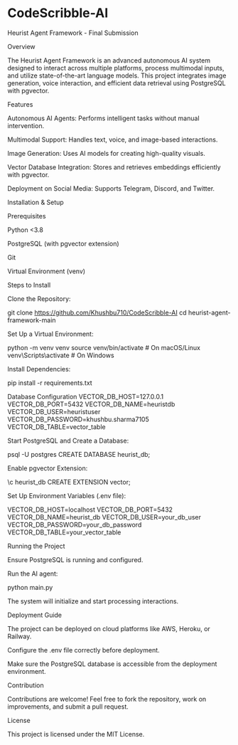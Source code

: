 # CodeScribble-AI

Heurist Agent Framework - Final Submission

Overview

The Heurist Agent Framework is an advanced autonomous AI system designed to interact across multiple platforms, process multimodal inputs, and utilize state-of-the-art language models. This project integrates image generation, voice interaction, and efficient data retrieval using PostgreSQL with pgvector.

Features

Autonomous AI Agents: Performs intelligent tasks without manual intervention.

Multimodal Support: Handles text, voice, and image-based interactions.

Image Generation: Uses AI models for creating high-quality visuals.

Vector Database Integration: Stores and retrieves embeddings efficiently with pgvector.

Deployment on Social Media: Supports Telegram, Discord, and Twitter.

Installation & Setup

Prerequisites

Python <3.8

PostgreSQL (with pgvector extension)

Git

Virtual Environment (venv)

Steps to Install

Clone the Repository:

git clone https://github.com/Khushbu710/CodeScribble-AI
cd heurist-agent-framework-main

Set Up a Virtual Environment:

python -m venv venv
source venv/bin/activate   # On macOS/Linux
venv\Scripts\activate      # On Windows

Install Dependencies:

pip install -r requirements.txt

Database Configuration
VECTOR_DB_HOST=127.0.0.1
VECTOR_DB_PORT=5432
VECTOR_DB_NAME=heuristdb
VECTOR_DB_USER=heuristuser
VECTOR_DB_PASSWORD=khushbu.sharma7105
VECTOR_DB_TABLE=vector_table

Start PostgreSQL and Create a Database:

psql -U postgres
CREATE DATABASE heurist_db;

Enable pgvector Extension:

\c heurist_db
CREATE EXTENSION vector;

Set Up Environment Variables (.env file):

VECTOR_DB_HOST=localhost
VECTOR_DB_PORT=5432
VECTOR_DB_NAME=heurist_db
VECTOR_DB_USER=your_db_user
VECTOR_DB_PASSWORD=your_db_password
VECTOR_DB_TABLE=your_vector_table

Running the Project

Ensure PostgreSQL is running and configured.

Run the AI agent:

python main.py

The system will initialize and start processing interactions.

Deployment Guide

The project can be deployed on cloud platforms like AWS, Heroku, or Railway.

Configure the .env file correctly before deployment.

Make sure the PostgreSQL database is accessible from the deployment environment.

Contribution

Contributions are welcome! Feel free to fork the repository, work on improvements, and submit a pull request.

License

This project is licensed under the MIT License.
